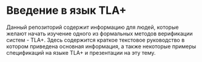 # Введение в язык TLA+
Данный репозиторий содержит информацию для людей, которые желают начать изучение одного из формальных методов верификации систем - TLA+. Здесь содержится краткое текстовое руководство в котором приведена основная информация, а также некоторые примеры спецификаций на языке TLA+ и презентации на эту тему.

